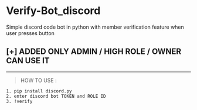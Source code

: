 # Verify-Bot_discord
Simple discord code bot in python with member verification feature when user presses button
## [+] ADDED ONLY ADMIN / HIGH ROLE / OWNER CAN USE IT

---

> HOW TO USE : </br>
```
1. pip install discord.py
2. enter discord bot TOKEN and ROLE ID
3. !verify
```
